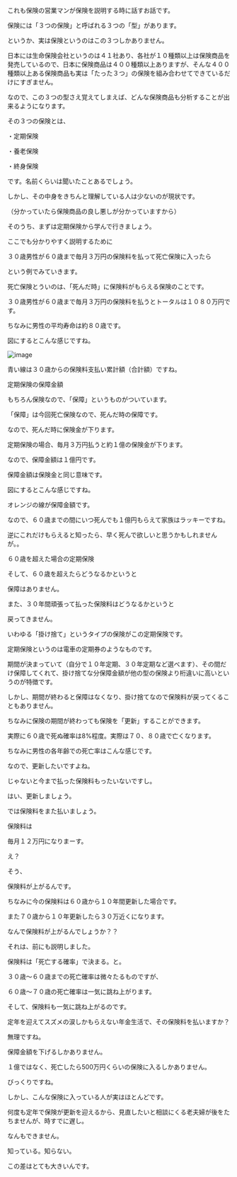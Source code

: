 これも保険の営業マンが保険を説明する時に話すお話です。





保険には「３つの保険」と呼ばれる３つの「型」があります。


というか、実は保険というのはこの３つしかありません。


日本には生命保険会社というのは４１社あり、各社が１０種類以上は保険商品を発売しているので、日本に保険商品は４００種類以上ありますが、そんな４００種類以上ある保険商品も実は「たった３つ」の保険を組み合わせてできているだけにすぎません。


なので、この３つの型さえ覚えてしまえば、どんな保険商品も分析することが出来るようになります。





その３つの保険とは、





・定期保険


・養老保険


・終身保険





です。名前くらいは聞いたことあるでしょう。


しかし、その中身をきちんと理解している人は少ないのが現状です。


（分かっていたら保険商品の良し悪しが分かっていますから）





そのうち、まずは定期保険から学んで行きましょう。


ここでも分かりやすく説明するために





３０歳男性が６０歳まで毎月３万円の保険料を払って死亡保険に入ったら





という例でみていきます。


死亡保険とういのは、「死んだ時」に保険料がもらえる保険のことです。





３０歳男性が６０歳まで毎月３万円の保険料を払うとトータルは１０８０万円です。


ちなみに男性の平均寿命は約８０歳です。


図にするとこんな感じですね。

![image](https://user-images.githubusercontent.com/99887597/222991000-1c071222-0286-47cf-b0db-92a559c9f109.png)






青い線は３０歳からの保険料支払い累計額（合計額）ですね。


定期保険の保障金額

もちろん保険なので、「保障」というものがついています。


「保障」は今回死亡保険なので、死んだ時の保障です。


なので、死んだ時に保険金が下ります。





定期保険の場合、毎月３万円払うと約１億の保険金が下ります。


なので、保障金額は１億円です。


保障金額は保険金と同じ意味です。


図にするとこんな感じですね。




オレンジの線が保障金額です。


なので、６０歳までの間にいつ死んでも１億円もらえて家族はラッキーですね。


逆にこれだけもらえると知ったら、早く死んで欲しいと思うかもしれませんが。。


６０歳を超えた場合の定期保険

そして、６０歳を超えたらどうなるかというと


保障はありません。


また、３０年間頑張って払った保険料はどうなるかというと


戻ってきません。


いわゆる「掛け捨て」というタイプの保険がこの定期保険です。




定期保険というのは電車の定期券のようなものです。


期間が決まっていて（自分で１０年定期、３０年定期など選べます）、その間だけ保障してくれて、掛け捨てな分保障金額が他の型の保険より桁違いに高いというのが特徴です。


しかし、期間が終わると保障はなくなり、掛け捨てなので保険料が戻ってくることもありません。





ちなみに保険の期間が終わっても保険を「更新」することができます。


実際に６０歳で死ぬ確率は8%程度。実際は７０、８０歳で亡くなります。


ちなみに男性の各年齢での死亡率はこんな感じです。




なので、更新したいですよね。


じゃないと今まで払った保険料もったいないですし。


はい、更新しましょう。





では保険料をまた払いましょう。


保険料は





毎月１２万円になりまーす。





え？


そう、





保険料が上がるんです。





ちなみに今の保険料は６０歳から１０年間更新した場合です。


また７０歳から１０年更新したら３０万近くになります。


なんで保険料が上がるんでしょうか？？


それは、前にも説明しました。





保険料は「死亡する確率」で決まる。と。





３０歳〜６０歳までの死亡確率は微々たるものですが、


６０歳〜７０歳の死亡確率は一気に跳ね上がります。


そして、保険料も一気に跳ね上がるのです。





定年を迎えてスズメの涙しかもらえない年金生活で、その保険料を払いますか？


無理ですね。


保障金額を下げるしかありません。


１億ではなく、死亡したら500万円くらいの保険に入るしかありません。





びっくりですね。


しかし、こんな保険に入っている人が実はほとんどです。


何度も定年で保険が更新を迎えるから、見直したいと相談にくる老夫婦が後をたちませんが、時すでに遅し。


なんもできません。





知っている。知らない。


この差はとても大きいんです。
